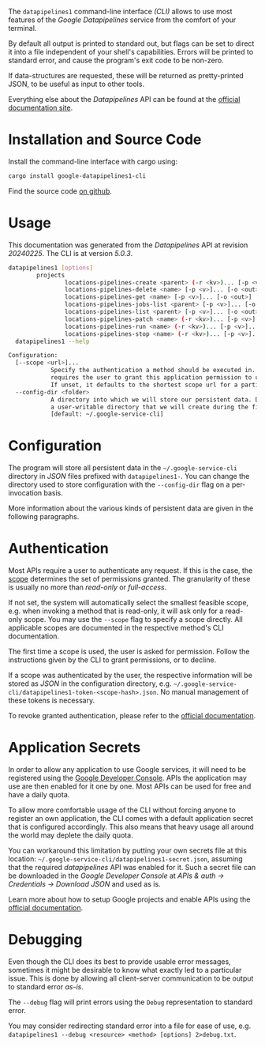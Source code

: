 <!---
DO NOT EDIT !
This file was generated automatically from 'src/generator/templates/cli/README.md.mako'
DO NOT EDIT !
-->
The `datapipelines1` command-line interface *(CLI)* allows to use most features of the *Google Datapipelines* service from the comfort of your terminal.

By default all output is printed to standard out, but flags can be set to direct it into a file independent of your shell's
capabilities. Errors will be printed to standard error, and cause the program's exit code to be non-zero.

If data-structures are requested, these will be returned as pretty-printed JSON, to be useful as input to other tools.

Everything else about the *Datapipelines* API can be found at the
[official documentation site](https://cloud.google.com/dataflow/docs/guides/data-pipelines).

# Installation and Source Code

Install the command-line interface with cargo using:

```bash
cargo install google-datapipelines1-cli
```

Find the source code [on github](https://github.com/Byron/google-apis-rs/tree/main/gen/datapipelines1-cli).

# Usage

This documentation was generated from the *Datapipelines* API at revision *20240225*. The CLI is at version *5.0.3*.

```bash
datapipelines1 [options]
        projects
                locations-pipelines-create <parent> (-r <kv>)... [-p <v>]... [-o <out>]
                locations-pipelines-delete <name> [-p <v>]... [-o <out>]
                locations-pipelines-get <name> [-p <v>]... [-o <out>]
                locations-pipelines-jobs-list <parent> [-p <v>]... [-o <out>]
                locations-pipelines-list <parent> [-p <v>]... [-o <out>]
                locations-pipelines-patch <name> (-r <kv>)... [-p <v>]... [-o <out>]
                locations-pipelines-run <name> (-r <kv>)... [-p <v>]... [-o <out>]
                locations-pipelines-stop <name> (-r <kv>)... [-p <v>]... [-o <out>]
  datapipelines1 --help

Configuration:
  [--scope <url>]...
            Specify the authentication a method should be executed in. Each scope
            requires the user to grant this application permission to use it.
            If unset, it defaults to the shortest scope url for a particular method.
  --config-dir <folder>
            A directory into which we will store our persistent data. Defaults to
            a user-writable directory that we will create during the first invocation.
            [default: ~/.google-service-cli]

```

# Configuration

The program will store all persistent data in the `~/.google-service-cli` directory in *JSON* files prefixed with `datapipelines1-`.  You can change the directory used to store configuration with the `--config-dir` flag on a per-invocation basis.

More information about the various kinds of persistent data are given in the following paragraphs.

# Authentication

Most APIs require a user to authenticate any request. If this is the case, the [scope][scopes] determines the 
set of permissions granted. The granularity of these is usually no more than *read-only* or *full-access*.

If not set, the system will automatically select the smallest feasible scope, e.g. when invoking a
method that is read-only, it will ask only for a read-only scope. 
You may use the `--scope` flag to specify a scope directly. 
All applicable scopes are documented in the respective method's CLI documentation.

The first time a scope is used, the user is asked for permission. Follow the instructions given 
by the CLI to grant permissions, or to decline.

If a scope was authenticated by the user, the respective information will be stored as *JSON* in the configuration
directory, e.g. `~/.google-service-cli/datapipelines1-token-<scope-hash>.json`. No manual management of these tokens
is necessary.

To revoke granted authentication, please refer to the [official documentation][revoke-access].

# Application Secrets

In order to allow any application to use Google services, it will need to be registered using the 
[Google Developer Console][google-dev-console]. APIs the application may use are then enabled for it
one by one. Most APIs can be used for free and have a daily quota.

To allow more comfortable usage of the CLI without forcing anyone to register an own application, the CLI
comes with a default application secret that is configured accordingly. This also means that heavy usage
all around the world may deplete the daily quota.

You can workaround this limitation by putting your own secrets file at this location: 
`~/.google-service-cli/datapipelines1-secret.json`, assuming that the required *datapipelines* API 
was enabled for it. Such a secret file can be downloaded in the *Google Developer Console* at 
*APIs & auth -> Credentials -> Download JSON* and used as is.

Learn more about how to setup Google projects and enable APIs using the [official documentation][google-project-new].


# Debugging

Even though the CLI does its best to provide usable error messages, sometimes it might be desirable to know
what exactly led to a particular issue. This is done by allowing all client-server communication to be 
output to standard error *as-is*.

The `--debug` flag will print errors using the `Debug` representation to standard error.

You may consider redirecting standard error into a file for ease of use, e.g. `datapipelines1 --debug <resource> <method> [options] 2>debug.txt`.


[scopes]: https://developers.google.com/+/api/oauth#scopes
[revoke-access]: http://webapps.stackexchange.com/a/30849
[google-dev-console]: https://console.developers.google.com/
[google-project-new]: https://developers.google.com/console/help/new/
